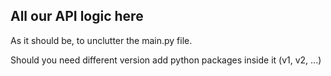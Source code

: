 ## All our API logic here
As it should be, to unclutter the main.py file.

Should you need different version add python packages inside it (v1, v2, ...)